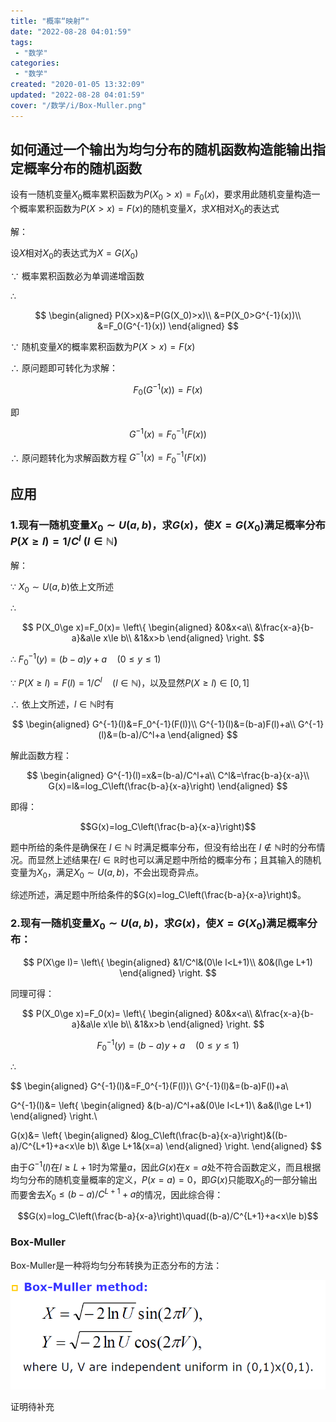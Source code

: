 ```yaml
---
title: "概率“映射”"
date: "2022-08-28 04:01:59"
tags: 
 - "数学"
categories: 
 - "数学"
created: "2020-01-05 13:32:09"
updated: "2022-08-28 04:01:59"
cover: "/数学/i/Box-Muller.png"
---
```


## 如何通过一个输出为**均匀分布**的随机函数构造能输出指定概率分布的随机函数

设有一随机变量$X_0$概率累积函数为$P(X_0>x)=F_0(x)$，要求用此随机变量构造一个概率累积函数为$P(X>x)=F(x)$的随机变量$X$，求$X$相对$X_0$的表达式

解：

设$X$相对$X_0$的表达式为$X=G(X_0)$

$\because$ 概率累积函数必为单调递增函数

$\therefore$

$$
\begin{aligned}
P(X>x)&=P(G(X_0)>x)\\
&=P(X_0>G^{-1}(x))\\
&=F_0(G^{-1}(x))
\end{aligned}
$$

$\because$ 随机变量$X$的概率累积函数为$P(X>x)=F(x)$

$\therefore$ 原问题即可转化为求解：

$$F_0(G^{-1}(x))=F(x)$$

即

$$G^{-1}(x)=F_0^{-1}(F(x))$$

$\therefore$ 原问题转化为求解函数方程 $G^{-1}(x)=F_0^{-1}(F(x))$

## 应用

### 1.现有一随机变量$X_0\sim U(a,b)$，求$G(x)$，使$X=G(X_0)$满足概率分布$P(X\ge l)=1/C^l$ $(l\in \mathbb N)$

解：

$\because$ $X_0\sim U(a,b)$依上文所述

$\therefore$

$$
P(X_0\ge x)=F_0(x)=
\left\{
\begin{aligned}
&0&x<a\\
&\frac{x-a}{b-a}&a\le x\le b\\
&1&x>b
\end{aligned}
\right.
$$

$\therefore$ $F_0^{-1}(y)=(b-a)y+a\quad(0\le y\le 1)$

$\because$ $P(X\ge l)=F(l)=1/C^l\quad(l\in \mathbb N)$，以及显然$P(X\ge l)\in [0,1]$

$\therefore$ 依上文所述，$l\in \mathbb N$时有

$$
\begin{aligned}
G^{-1}(l)&=F_0^{-1}(F(l))\\
G^{-1}(l)&=(b-a)F(l)+a\\
G^{-1}(l)&=(b-a)/C^l+a
\end{aligned}
$$

解此函数方程：

$$
\begin{aligned}
G^{-1}(l)=x&=(b-a)/C^l+a\\
C^l&=\frac{b-a}{x-a}\\
G(x)=l&=log_C\left(\frac{b-a}{x-a}\right)
\end{aligned}
$$

即得：

$$G(x)=log_C\left(\frac{b-a}{x-a}\right)$$

题中所给的条件是确保在 $l\in \mathbb N$ 时满足概率分布，但没有给出在 $l\notin \mathbb N$时的分布情况。而显然上述结果在$l\in \mathbb R$时也可以满足题中所给的概率分布；且其输入的随机变量为$X_0$，满足$X_0\sim U(a,b)$，不会出现奇异点。

综述所述，满足题中所给条件的$G(x)=log_C\left(\frac{b-a}{x-a}\right)$。

### 2.现有一随机变量$X_0\sim U(a,b)$，求$G(x)$，使$X=G(X_0)$满足概率分布：

$$
P(X\ge l)=
\left\{
\begin{aligned}
&1/C^l&(0\le l<L+1)\\
&0&(l\ge L+1)
\end{aligned}
\right.
$$

同理可得：

$$
P(X_0\ge x)=F_0(x)=
\left\{
\begin{aligned}
&0&x<a\\
&\frac{x-a}{b-a}&a\le x\le b\\
&1&x>b
\end{aligned}
\right.
$$

$$F_0^{-1}(y)=(b-a)y+a\quad(0\le y\le 1)$$

$\therefore$

$$
\begin{aligned}
G^{-1}(l)&=F_0^{-1}(F(l))\\
G^{-1}(l)&=(b-a)F(l)+a\\

G^{-1}(l)&=
\left\{
\begin{aligned}
&(b-a)/C^l+a&(0\le l<L+1)\\
&a&(l\ge L+1)
\end{aligned}
\right.\\

G(x)&=
\left\{
\begin{aligned}
&log_C\left(\frac{b-a}{x-a}\right)&((b-a)/C^{L+1}+a<x\le b)\\
&\ge L+1&(x=a)
\end{aligned}
\right.
\end{aligned}
$$

由于$G^{-1}(l)$在$l\ge L+1$时为常量$a$，因此$G(x)$在$x=a$处不符合函数定义，而且根据均匀分布的随机变量概率的定义，$P(x=a)=0$，即$G(x)$只能取$X_0$的一部分输出而要舍去$X_0\le (b-a)/C^{L+1}+a$的情况，因此综合得：

$$G(x)=log_C\left(\frac{b-a}{x-a}\right)\quad((b-a)/C^{L+1}+a<x\le b)$$

### Box-Muller

Box-Muller是一种将均匀分布转换为正态分布的方法：

![](i/Box-Muller.png)

证明待补充